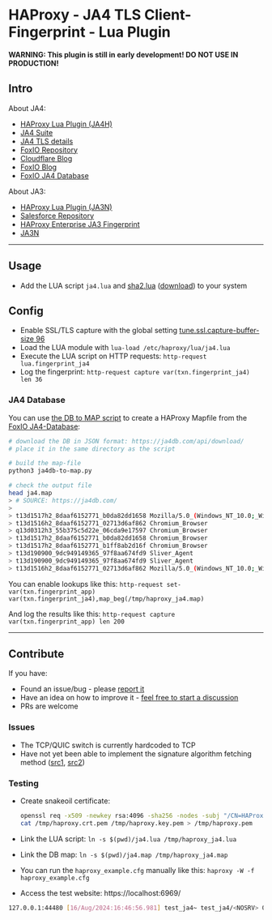 # HAProxy - JA4 TLS Client-Fingerprint - Lua Plugin

**WARNING: This plugin is still in early development! DO NOT USE IN PRODUCTION!**

## Intro

About JA4:

* [HAProxy Lua Plugin (JA4H)](https://github.com/O-X-L/haproxy-ja4h)
* [JA4 Suite](https://github.com/FoxIO-LLC/ja4/blob/main/technical_details/README.md)
* [JA4 TLS details](https://github.com/FoxIO-LLC/ja4/blob/main/technical_details/JA4.md)
* [FoxIO Repository](https://github.com/FoxIO-LLC/ja4)
* [Cloudflare Blog](https://blog.cloudflare.com/ja4-signals)
* [FoxIO Blog](https://blog.foxio.io/ja4%2B-network-fingerprinting)
* [FoxIO JA4 Database](https://ja4db.com/)

About JA3:
* [HAProxy Lua Plugin (JA3N)](https://github.com/O-X-L/haproxy-ja3n)
* [Salesforce Repository](https://github.com/salesforce/ja3)
* [HAProxy Enterprise JA3 Fingerprint](https://customer-docs.haproxy.com/bot-management/client-fingerprinting/tls-fingerprint/)
* [JA3N](https://tlsfingerprint.io/norm_fp)

----

## Usage

* Add the LUA script `ja4.lua` and [sha2.lua](https://github.com/Egor-Skriptunoff/pure_lua_SHA) ([download](https://raw.githubusercontent.com/Egor-Skriptunoff/pure_lua_SHA/master/sha2.lua)) to your system

## Config

* Enable SSL/TLS capture with the global setting [tune.ssl.capture-buffer-size 96](https://www.haproxy.com/documentation/haproxy-configuration-manual/latest/#tune.ssl.capture-buffer-size)
* Load the LUA module with `lua-load /etc/haproxy/lua/ja4.lua`
* Execute the LUA script on HTTP requests: `http-request lua.fingerprint_ja4`
* Log the fingerprint: `http-request capture var(txn.fingerprint_ja4) len 36`

### JA4 Database

You can use [the DB to MAP script](https://github.com/O-X-L/haproxy-ja4/blob/latest/ja4db-to-map.py) to create a HAProxy Mapfile from the [FoxIO JA4-Database](https://ja4db.com/):

```bash
# download the DB in JSON format: https://ja4db.com/api/download/
# place it in the same directory as the script

# build the map-file
python3 ja4db-to-map.py

# check the output file
head ja4.map
> # SOURCE: https://ja4db.com/
> 
> t13d1517h2_8daaf6152771_b0da82dd1658 Mozilla/5.0_(Windows_NT_10.0;_Win64;_x64)_AppleWebKit/537.36_(KHTML,_like_Gecko)_Chrome/125.0.0.0_Safari/537.36
> t13d1516h2_8daaf6152771_02713d6af862 Chromium_Browser
> q13d0312h3_55b375c5d22e_06cda9e17597 Chromium_Browser
> t13d1517h2_8daaf6152771_b0da82dd1658 Chromium_Browser
> t13d1517h2_8daaf6152771_b1ff8ab2d16f Chromium_Browser
> t13d190900_9dc949149365_97f8aa674fd9 Sliver_Agent
> t13d190900_9dc949149365_97f8aa674fd9 Sliver_Agent
> t13d1516h2_8daaf6152771_02713d6af862 Mozilla/5.0_(Windows_NT_10.0;_Win64;_x64)_AppleWebKit/537.36_(KHTML,_like_Gecko)_Chrome/125.0.0.0_Safari/537.36
```

You can enable lookups like this: `http-request set-var(txn.fingerprint_app) var(txn.fingerprint_ja4),map_beg(/tmp/haproxy_ja4.map)`

And log the results like this: `http-request capture var(txn.fingerprint_app) len 200`


----

## Contribute

If you have:

* Found an issue/bug - please [report it](https://github.com/O-X-L/haproxy-ja4/issues/new)
* Have an idea on how to improve it - [feel free to start a discussion](https://github.com/O-X-L/haproxy-ja4/discussions/new/choose)
* PRs are welcome

### Issues

* The TCP/QUIC switch is currently hardcoded to TCP
* Have not yet been able to implement the signature algorithm fetching method ([src1](https://github.com/FoxIO-LLC/ja4/blob/main/python/common.py#L147), [src2](https://github.com/FoxIO-LLC/ja4/blob/main/python/ja4.py#L215))

### Testing

* Create snakeoil certificate:

  ```bash
  openssl req -x509 -newkey rsa:4096 -sha256 -nodes -subj "/CN=HAProxy JA4 Test" -addext "subjectAltName = DNS:localhost,IP:127.0.0.1" -keyout /tmp/haproxy.key.pem -out /tmp/haproxy.crt.pem -days 30
  cat /tmp/haproxy.crt.pem /tmp/haproxy.key.pem > /tmp/haproxy.pem
  ```

* Link the LUA script: `ln -s $(pwd)/ja4.lua /tmp/haproxy_ja4.lua`
* Link the DB map: `ln -s $(pwd)/ja4.map /tmp/haproxy_ja4.map`
* You can run the `haproxy_example.cfg` manually like this: `haproxy -W -f haproxy_example.cfg`
* Access the test website: https://localhost:6969/


```bash
127.0.0.1:44480 [16/Aug/2024:16:46:56.981] test_ja4~ test_ja4/<NOSRV> 0/-1/-1/-1/0 200 49 - - PR-- 1/1/0/0/0 0/0 {t12d1715h2_002f,0035,009c,009d,1301,1302,1303,c009,c00a,c013,c014,c02b,c02c,c02f,c030,cca8,cca9_0005,000a,000b,000d,0017,001c,0022,0029,002b,002d,0033,fe0d,ff01|t12d1715h2_4a3d28116287_c114573b7948|} "GET https://localhost:6969/ HTTP/2.0"
```
